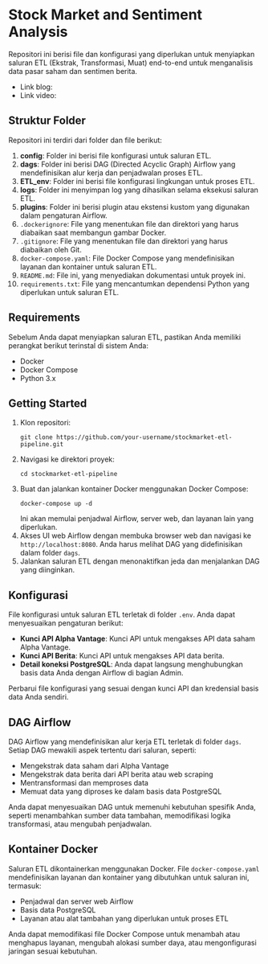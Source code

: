 # Stock Market and Sentiment Analysis
Repositori ini berisi file dan konfigurasi yang diperlukan untuk menyiapkan saluran ETL (Ekstrak, Transformasi, Muat) end-to-end untuk menganalisis data pasar saham dan sentimen berita.
- Link blog:
- Link video: 

## Struktur Folder
Repositori ini terdiri dari folder dan file berikut:

1. **config**: Folder ini berisi file konfigurasi untuk saluran ETL.
2. **dags**: Folder ini berisi DAG (Directed Acyclic Graph) Airflow yang mendefinisikan alur kerja dan penjadwalan proses ETL.
3. **ETL_env**: Folder ini berisi file konfigurasi lingkungan untuk proses ETL.
4. **logs**: Folder ini menyimpan log yang dihasilkan selama eksekusi saluran ETL.
5. **plugins**: Folder ini berisi plugin atau ekstensi kustom yang digunakan dalam pengaturan Airflow.
6. `.dockerignore`: File yang menentukan file dan direktori yang harus diabaikan saat membangun gambar Docker.
7. `.gitignore`: File yang menentukan file dan direktori yang harus diabaikan oleh Git.
8. `docker-compose.yaml`: File Docker Compose yang mendefinisikan layanan dan kontainer untuk saluran ETL.
9. `README.md`: File ini, yang menyediakan dokumentasi untuk proyek ini.
10. `requirements.txt`: File yang mencantumkan dependensi Python yang diperlukan untuk saluran ETL.

## Requirements
Sebelum Anda dapat menyiapkan saluran ETL, pastikan Anda memiliki perangkat berikut terinstal di sistem Anda:

- Docker
- Docker Compose
- Python 3.x

## Getting Started
1. Klon repositori:
   ```
   git clone https://github.com/your-username/stockmarket-etl-pipeline.git
   ```
2. Navigasi ke direktori proyek:
   ```
   cd stockmarket-etl-pipeline
   ```
3. Buat dan jalankan kontainer Docker menggunakan Docker Compose:
   ```
   docker-compose up -d
   ```
   Ini akan memulai penjadwal Airflow, server web, dan layanan lain yang diperlukan.
4. Akses UI web Airflow dengan membuka browser web dan navigasi ke `http://localhost:8080`. Anda harus melihat DAG yang didefinisikan dalam folder `dags`.
5. Jalankan saluran ETL dengan menonaktifkan jeda dan menjalankan DAG yang diinginkan.

## Konfigurasi
File konfigurasi untuk saluran ETL terletak di folder `.env`. Anda dapat menyesuaikan pengaturan berikut:

- **Kunci API Alpha Vantage**: Kunci API untuk mengakses API data saham Alpha Vantage.
- **Kunci API Berita**: Kunci API untuk mengakses API data berita.
- **Detail koneksi PostgreSQL**: Anda dapat langsung menghubungkan basis data Anda dengan Airflow di bagian Admin.

Perbarui file konfigurasi yang sesuai dengan kunci API dan kredensial basis data Anda sendiri.

## DAG Airflow
DAG Airflow yang mendefinisikan alur kerja ETL terletak di folder `dags`. Setiap DAG mewakili aspek tertentu dari saluran, seperti:

- Mengekstrak data saham dari Alpha Vantage
- Mengekstrak data berita dari API berita atau web scraping
- Mentransformasi dan memproses data
- Memuat data yang diproses ke dalam basis data PostgreSQL

Anda dapat menyesuaikan DAG untuk memenuhi kebutuhan spesifik Anda, seperti menambahkan sumber data tambahan, memodifikasi logika transformasi, atau mengubah penjadwalan.

## Kontainer Docker
Saluran ETL dikontainerkan menggunakan Docker. File `docker-compose.yaml` mendefinisikan layanan dan kontainer yang dibutuhkan untuk saluran ini, termasuk:

- Penjadwal dan server web Airflow
- Basis data PostgreSQL
- Layanan atau alat tambahan yang diperlukan untuk proses ETL

Anda dapat memodifikasi file Docker Compose untuk menambah atau menghapus layanan, mengubah alokasi sumber daya, atau mengonfigurasi jaringan sesuai kebutuhan.

